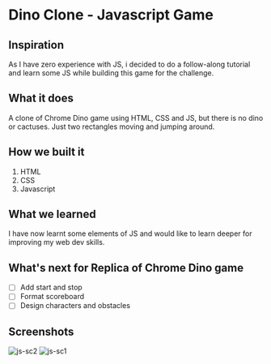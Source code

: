 # Dino Clone - Javascript Game

## Inspiration

As I have zero experience with JS, i decided to do a follow-along tutorial and learn some JS while building this game for the challenge. 

## What it does

A clone of Chrome Dino game using HTML, CSS and JS, but there is no dino or cactuses. Just two rectangles moving and jumping around.

## How we built it

1. HTML
2. CSS
3. Javascript

## What we learned

I have now learnt some elements of JS and would like to learn deeper for improving my web dev skills.

## What's next for Replica of Chrome Dino game

- [ ] Add start and stop
- [ ] Format scoreboard
- [ ] Design characters and obstacles 

## Screenshots

![js-sc2](https://user-images.githubusercontent.com/68789441/149109025-95ddfb46-57b2-4ae2-b5c9-a47a2469b987.png)
![js-sc1](https://user-images.githubusercontent.com/68789441/149109037-991d5295-7524-4ba5-a358-d0d9504c7633.png)


